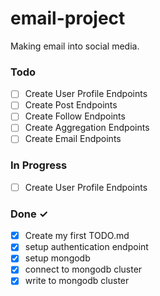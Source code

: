 # email-project

Making email into social media.

### Todo

- [ ] Create User Profile Endpoints
- [ ] Create Post Endpoints
- [ ] Create Follow Endpoints
- [ ] Create Aggregation Endpoints
- [ ] Create Email Endpoints

### In Progress

- [ ] Create User Profile Endpoints

### Done ✓

- [x] Create my first TODO.md  
- [x] setup authentication endpoint
- [x] setup mongodb
- [x] connect to mongodb cluster
- [x] write to mongodb cluster